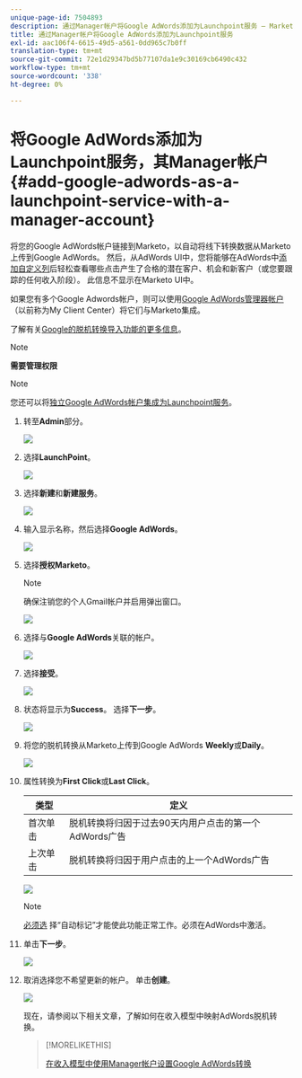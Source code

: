 ```yaml
---
unique-page-id: 7504893
description: 通过Manager帐户将Google AdWords添加为Launchpoint服务 — Marketo Docs — 产品文档
title: 通过Manager帐户将Google AdWords添加为Launchpoint服务
exl-id: aac106f4-6615-49d5-a561-0dd965c7b0ff
translation-type: tm+mt
source-git-commit: 72e1d29347bd5b77107da1e9c30169cb6490c432
workflow-type: tm+mt
source-wordcount: '338'
ht-degree: 0%

---
```


# 将Google AdWords添加为Launchpoint服务，其Manager帐户{#add-google-adwords-as-a-launchpoint-service-with-a-manager-account}

将您的Google AdWords帐户链接到Marketo，以自动将线下转换数据从Marketo上传到Google AdWords。 然后，从AdWords UI中，您将能够在AdWords中[添加自定义列](https://support.google.com/adwords/answer/3073556)后轻松查看哪些点击产生了合格的潜在客户、机会和新客户（或您要跟踪的任何收入阶段）。 此信息不显示在Marketo UI中。

如果您有多个Google Adwords帐户，则可以使用[Google AdWords管理器帐户](https://www.google.com/adwords/manager-accounts/)（以前称为My Client Center）将它们与Marketo集成。

了解有关[Google的脱机转换导入功能的更多信息](https://support.google.com/adwords/answer/2998031?hl=en)。

>[!NOTE]
>
>**需要管理权限**

>[!NOTE]
>
>您还可以将[独立Google AdWords帐户集成为Launchpoint服务](/help/marketo/product-docs/administration/additional-integrations/add-google-adwords-as-a-launchpoint-service.md)。

1. 转至&#x200B;**Admin**&#x200B;部分。

   ![](assets/login-admin-1.png)

1. 选择&#x200B;**LaunchPoint**。

   ![](assets/image2014-12-5-14-3a35-3a27.png)

1. 选择&#x200B;**新建**&#x200B;和&#x200B;**新建服务**。

   ![](assets/image2015-2-23-14-3a54-3a50.png)

1. 输入显示名称，然后选择&#x200B;**Google AdWords**。

   ![](assets/new-service-google-1.png)

1. 选择&#x200B;**授权Marketo**。

   >[!NOTE]
   >
   >确保注销您的个人Gmail帐户并启用弹出窗口。

   ![](assets/image2015-2-26-20-3a54-3a1.png)

1. 选择与&#x200B;**Google AdWords**&#x200B;关联的帐户。

   ![](assets/image2015-2-23-15-3a31-3a16.png)

1. 选择&#x200B;**接受**。

   ![](assets/image2015-2-23-16-3a32-3a45.png)

1. 状态将显示为&#x200B;**Success**。 选择&#x200B;**下一步**。

   ![](assets/image2015-2-26-20-3a55-3a21.png)

1. 将您的脱机转换从Marketo上传到Google AdWords **Weekly**&#x200B;或&#x200B;**Daily**。

   ![](assets/image2015-3-27-14-3a7-3a45.png)

1. 属性转换为&#x200B;**First Click**&#x200B;或&#x200B;**Last Click**。

   | 类型 | 定义 |
   |---|---|
   | 首次单击 | 脱机转换将归因于过去90天内用户点击的第一个AdWords广告 |
   | 上次单击 | 脱机转换将归因于用户点击的上一个AdWords广告 |

   ![](assets/image2015-3-27-14-3a10-3a46.png)

   >[!NOTE]
   >
   >[必须选](https://support.google.com/adwords/answer/1752125?hl=en) 择“自动标记”才能使此功能正常工作。必须在AdWords中激活。

1. 单击&#x200B;**下一步**。

   ![](assets/image2015-3-27-14-3a11-3a31.png)

1. 取消选择您不希望更新的帐户。 单击&#x200B;**创建**。

   ![](assets/image2015-3-27-14-3a12-3a51.png)

   现在，请参阅以下相关文章，了解如何在收入模型中映射AdWords脱机转换。

   >[!MORELIKETHIS]
   >
   >[在收入模型中使用Manager帐户设置Google AdWords转换](/help/marketo/product-docs/reporting/revenue-cycle-analytics/revenue-cycle-models/set-google-adwords-conversions-in-the-revenue-model-with-a-manager-account.md)
